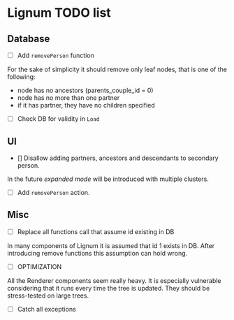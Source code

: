 
# Lignum TODO list

## Database 

- [ ] Add `removePerson` function
     
For the sake of simplicity it should remove only leaf nodes,
that is one of the following:
- node has no ancestors (parents_couple_id = 0)
- node has no more than one partner 
- if it has partner, they have no children specified


- [ ] Check DB for validity in `Load`


## UI

- [] Disallow adding partners, ancestors and descendants to secondary person.

In the future *expanded mode* will be introduced with multiple clusters.

- [ ] Add `removePerson` action.


## Misc

- [ ] Replace all functions call that assume id existing in DB 

In many components of Lignum it is assumed that id 1 exists in DB. After
introducing remove functions this assumption can hold wrong. 

- [ ] OPTIMIZATION

All the Renderer components seem really heavy. It is especially vulnerable
considering that it runs every time the tree is updated.
They should be stress-tested on large trees. 

- [ ] Catch all exceptions

